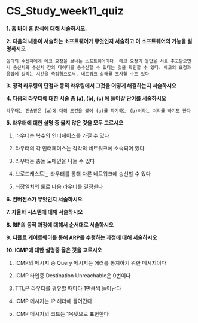 # CS_Study_week11_quiz



**1.  홉 바이 홉 방식에 대해 서술하시오.**





**2.  다음의 내용이 서술하는 소프트웨어가 무엇인지 서술하고 이 소프트웨어의 기능을 설명하시오**

```
임의의 수신처에게 에코 요청을 보내는 소프트웨어이다. 에코 요청과 응답을 서로 주고받으면서 송신처와 수신처 간의 데이터를 송수신할 수 있다는 것을 확인할 수 있다. 에코의 요청과 응답에 걸리는 시간을 측정함으로써, 네트워크 상태를 조사할 수도 있다
```





**3. 정적 라우팅의 단점과 동적 라우팅에서 그것을 어떻게 해결하는지 서술하시오**





**4. 다음의 라우터에 대한 서술 중 (a), (b), (c) 에 들어갈 단어를 서술하시오**

```
라우터는 전송받은 (a)에 대해 조건을 붙어 (a)를 파기하는 (b)이라는 처리를 하기도 한다
```





**5. 라우터에 대한 설명 중 옳지 않은 것을 모두 고르시오**

1. 라우터는 복수의 인터페이스를 가질 수 있다

2. 라우터의 각 인터페이스는 각각의 네트워크에 소속되어 있다

3. 라우터는 충돌 도메인을 나눌 수 있다

4. 브로드캐스트는 라우터를 통해 다른 네트워크에 송신할 수 있다

5. 최장일치의 룰로 다음 라우터를 결정한다





**6. 컨버전스가 무엇인지 서술하시오**





**7. 자율화 시스템에 대해 서술하시오**





**8. RIP의 동작 과정에 대해서 순서대로 서술하시오**





**9. 디폴트 게이트웨이를 통해 ARP를 수행하는 과정에 대해 서술하시오**





**10. ICMP에 대한 설명중 옳은 것을 고르시오**

1. ICMP의 메시지 중 Query 메시지는 에러를 통지하기 위한 메시지이다

2. ICMP 타입중 Destination Unreachable은 0번이다
3.  TTL은 라우터를 경유할 때마다 1만큼씩 늘어난다
4.  ICMP 메시지는 IP 헤더에 들어간다
5. ICMP 메시지의 코드는 1옥텟으로 표현한다
